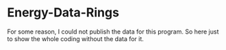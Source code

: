 # Energy-Data-Rings
For some reason, I could not publish the data for this program. So here just to show the whole coding without the data for it.
